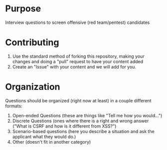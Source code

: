 # Purpose
Interview questions to screen offensive (red team/pentest) candidates

# Contributing
1. Use the standard method of forking this repository, making your changes and doing a "pull" request to have your content added
2. Create an "Issue" with your content and we will add for you.

# Organization
Questions should be organized (right now at least) in a couple different formats:

1. Open-ended Questions (these are things like "Tell me how you would...")
2. Discrete Questions (ones where there is a right and wrong answer ("What is CSRF and how is it different from XSS?")
3. Scenario-based questions (here you describe a situation and ask the applicant what they would do.)
4. Other (doesn't fit in another category)
